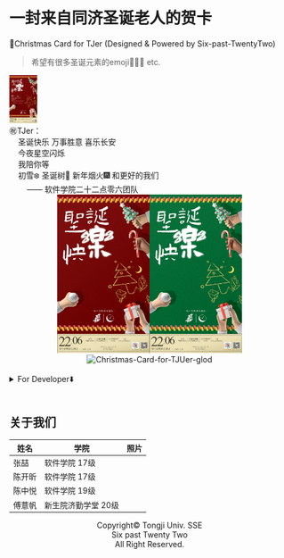 # 一封来自同济圣诞老人的贺卡
🎄Christmas Card for TJer (Designed &amp; Powered by Six-past-TwentyTwo)

> 希望有很多圣诞元素的emoji🎄🧸🎁 etc.


<img src="imgs/Christmas-Card-for-TJUer-public.PNG" alt="Christmas-Card-for-TJUer-public" width="10%;" />
<div align="left" display="inline-block">
㊗️TJer：<br/>
&nbsp;&nbsp;&nbsp;&nbsp;圣诞快乐 万事胜意 喜乐长安<br/>
&nbsp;&nbsp;&nbsp;&nbsp;今夜星空闪烁<br/>
&nbsp;&nbsp;&nbsp;&nbsp;我陪你等<br/>
&nbsp;&nbsp;&nbsp;&nbsp;初雪❄️ 圣诞树🎄 新年烟火🎆 和更好的我们<br/>
&nbsp;&nbsp;&nbsp;&nbsp;&nbsp;&nbsp;&nbsp;&nbsp;—— 软件学院二十二点零六团队
</div>

<div align="center"><img src="imgs/Christmas-Card-for-TJUer-red.PNG" alt="Christmas-Card-for-TJUer-red" width="33%;" /><img src="imgs/Christmas-Card-for-TJUer-green.PNG" alt="Christmas-Card-for-TJUer-green" width="33%;" /><img src="imgs/Christmas-Card-for-TJUer-glod.PNG" alt="Christmas-Card-for-TJUer-glod" width="33%;" /></div>

<br/>

<details>
	<summary>For Developer⬇️</summary>
## 写在前面 Optional



## 如何使用

### 



## 功能及截图
- [x] xxx

### TODOs
- [ ] 



## 目录结构
```
.
├── data
│   └── a.json
├── doc
│   └── a.md
├── resource
│   └── a.png
└── src
    └── a.py

4 directories, 4 files
```



</details>



<br/>

## 关于我们

| 姓名   | 学院                | 照片 |
| ------ | ------------------- | ---- |
| 张喆   | 软件学院 17级       |      |
| 陈开昕 | 软件学院 17级       |      |
| 陈中悦 | 软件学院 19级       |      |
| 傅薏帆 | 新生院济勤学堂 20级 |      |

<div align="center">
Copyright© Tongji Univ. SSE<br/>
Six past Twenty Two<br/>
All Right Reserved.<br/>
</div>


